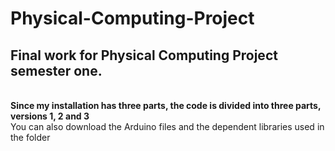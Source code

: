 # Physical-Computing-Project
<h2>Final work for Physical Computing Project semester one.</h2><br />
<b>Since my installation has three parts, the code is divided into three parts, versions 1, 2 and 3</b>
<br />You can also download the Arduino files and the dependent libraries used in the folder
